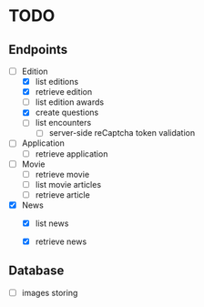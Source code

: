 # TODO

## Endpoints

- [ ] Edition
  - [x] list editions
  - [x] retrieve edition
  - [ ] list edition awards
  - [x] create questions
  - [ ] list encounters
    - [ ] server-side reCaptcha token validation
- [ ] Application
  - [ ] retrieve application
- [ ] Movie
  - [ ] retrieve movie
  - [ ] list movie articles
  - [ ] retrieve article
- [x] News
  - [x] list news
  - [x] retrieve news


## Database

- [ ] images storing